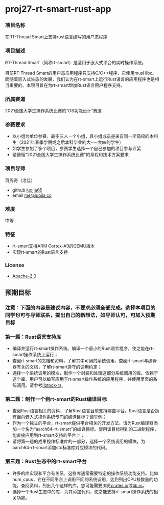 # proj27-rt-smart-rust-app
### 项目名称

在RT-Thread Smart上支持rust语言编写的用户态程序

### 项目描述

RT-Thread Smart（简称rt-smart）是适用于嵌入式平台的实时操作系统。

目前RT-Thread Smart的用户态应用程序只支持C/C++程序，它使用musl libc。而随着嵌入式生态的发展，我们认为在rt-smart上运行Rust语言的应用程序也是相当重要的。本项目旨在为rt-smart增加Rust语言用户程序支持。

### 所属赛道

2021全国大学生操作系统比赛的“OS功能设计”赛道

### 参赛要求

- 以小组为单位参赛，最多三人一个小组，且小组成员是来自同一所高校的本科生（2021年春季学期或之后本科毕业的大一~大四的学生）
- 如学生参加了多个项目，参赛学生选择一个自己参加的项目参与评奖
- 请遵循“2021全国大学生操作系统比赛”的章程和技术方案要求

### 项目导师

蒋周奇（洛佳）
* github [luojia65](https://github.com/luojia65)
* email me@luojia.cc

### 难度

中等

### 特征

* rt-smart支持ARM Cortex-A9的QEMU版本
* 实现rt-smart的Rust语言支持

### License

* [Apache-2.0](https://opensource.org/licenses/Apache-2.0)

## 预期目标

### 注意：下面的内容是建议内容，不要求必须全部完成。选择本项目的同学也可与导师联系，提出自己的新想法，如导师认可，可加入预期目标

### 第一题：Rust语言支持库

* 编译并运行rt-smart操作系统。编译一个最小的Rust语言程序，使之能在rt-smart操作系统上运行；
* 查阅rt-smart的文档和资料，了解其中可用的系统调用。查阅rt-smart与编译器有关的文档，了解rt-smart遵守的调用约定；
* 选择一个系统调用的模块，制作一个封装和处理这部分系统调用的库。依赖于这个库，用户可以编写应用于rt-smart操作系统的应用程序，并使用里面的系统调用。请参考[libtock-rs](https://github.com/tock/libtock-rs)。

### 第二题：制作一个到rt-smart的Rust编译目标

* 查阅Rust语言相关的资料，了解Rust语言目前支持哪些平台。Rust语言是否拥有面向嵌入式操作系统专门的编译目标？请举例；
* 作为一个独立的平台，rt-smart提供平台相关的开发方法。请为Rust编译器添加一个名为“aarch64-rt-smart”的编译目标。使用该目标得到的二进制程序，能直接应用到rt-smart支持的平台上；
* 请将第一题的成果视作标准库的一部分，选择一个系统调用的模块，为aarch64-rt-smart添加std标准库对应模块的代码。

### 第三题：Rust生态中的rt-smart平台

* 许多的库实现和平台有关系，这些库通常需要特定的操作系统功能支持。比如num_cpus，它在不同平台上调用不同的系统调用，达到列出CPU核数量的功能。查阅资料，列出几个这样的库。您可能需要浏览[crates.io](https://crates.io/)或[lib.rs](https://lib.rs/)。
* 选择一个Rust生态中的库，为其添加代码，使之能支持rt-smart操作系统的相关功能。
